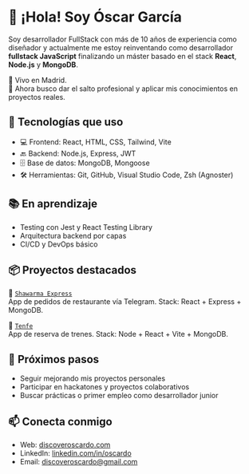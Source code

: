 # 👋 ¡Hola! Soy Óscar García


Soy desarrollador FullStack con más de 10 años de experiencia como diseñador y actualmente me estoy reinventando como desarrollador **fullstack JavaScript** finalizando un máster basado en el stack **React**, **Node.js** y **MongoDB**.

📍 Vivo en Madrid.  
🎯 Ahora busco dar el salto profesional y aplicar mis conocimientos en proyectos reales.


## 🚀 Tecnologías que uso

- 💻 Frontend: React, HTML, CSS, Tailwind, Vite
- 🔙 Backend: Node.js, Express, JWT
- 🗄️ Base de datos: MongoDB, Mongoose
- 🛠️ Herramientas: Git, GitHub, Visual Studio Code, Zsh (Agnoster)

## 📚 En aprendizaje

- Testing con Jest y React Testing Library
- Arquitectura backend por capas
- CI/CD y DevOps básico

## 📦 Proyectos destacados

🧪 [`Shawarma Express`](https://github.com/discoveroscardo/shawarma-express)  
App de pedidos de restaurante vía Telegram. Stack: React + Express + MongoDB.

🧱 [`Tenfe`](https://tenfe.onrender.com/)  
App de reserva de trenes. Stack: Node + React + Vite + MongoDB.

## 🧭 Próximos pasos

- Seguir mejorando mis proyectos personales
- Participar en hackatones y proyectos colaborativos
- Buscar prácticas o primer empleo como desarrollador junior

## 📫 Conecta conmigo

- Web: [discoveroscardo.com](https://discoveroscardo.es)
- LinkedIn: [linkedin.com/in/oscardo](https://www.linkedin.com/in/oscardo/)
- Email: discoveroscardo@gmail.com
